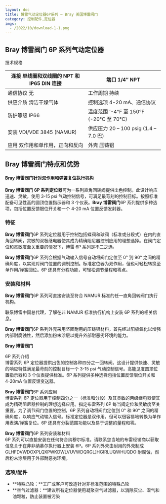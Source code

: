 ```yaml
---
layout: doc
title: 博雷气动定位器6P系列 – Bray 美国博雷阀门
category: 控制配件,定位器
imgs:
  - /2022/10/download-1-1.png
---
```


## Bray 博雷阀门 6P 系列气动定位器

技术规格

| 连接 单线圈和双线圈的 NPT 和 IP65 DIN 连接 | 端口 1/4″ NPT                           |
| ------------------------------------------ | --------------------------------------- |
| 通信协议 无                                | 工作周期 持续                           |
| 供应介质 清洁干燥气体                      | 控制选项 4-20 mA、通信协议              |
| 防护等级 IP66                              | 温度范围 ‘-4°F 至 150°F (-20°C 至 70°C) |
| 安装 VDI/VDE 3845 (NAMUR)                  | 供应压力 20 – 100 psig (1.4 – 7.0 巴)   |
| 应用 双作用和单作用，正向和反向            | 外壳 压铸铝                             |

## **Bray 博雷阀门**特点和优势

#### **Bray 博雷阀门**针对双作用和弹簧复位执行机构

**Bray 博雷阀门 6P 系列定位器**可为一系列直角回转阀提供出色控制。此设计响应迅速、灵敏，使用 3-15 psi 气动控制信号，可满足最苛刻的控制目标。按照标准配备可见性高的圆顶位置指示器和 3 个仪表。**Bray 博雷阀门**6P 系列提供多种选项，包括位置反馈限位开关和一个 4-20 mA 位置反馈发射器。

### 特征

**Bray 博雷阀门**6P 系列定位器用于控制包括蝶阀和球阀（标准或分段式）在内的直角回转阀，灵敏的双极继电器使其成为精确阻尼器控制应用的理想选择。在阀门定位和灵敏度至关重要的情况下，博雷 6P 系列是不二之选。

**Bray 博雷阀门**6P 系列会根据气动输入信号自动将阀门定位至 0° 到 90° 之间的精确角度，以实现对阀门位置的调制控制。标准定位器为双作用，但也可轻松转换至单作用/弹簧回位。6P 还具有分程功能，可轻松调节量程和零点。

### 安装和材料

**Bray 博雷阀门**6P 系列可直接安装至符合 NAMUR 标准的任一直角回转阀门执行机构。

联系博雷中国总代理，了解在非 NAMUR 标准执行机构上安装 6P 系列的相关信息。

**Bray 博雷阀门**6P 系列外壳采用坚固耐用的压铸铝材料，首先经过阳极氧化以增强内部耐腐蚀性，然后添加粉末涂层以提升外部耐恶劣环境的能力。

**Bray 博雷阀门**

6P 系列介绍  
博雷系列 6P 定位器提供出色的控制各种四分之一回转阀。这设计提供快速、灵敏的响应特性满足最苛刻的控制目标一个 3-15 psi 气动控制信号。高能见度圆顶位置指示器和 3 个仪表提供标准。6P 系列提供多种选择包括位置反馈限位开关和 4-20mA 位置反馈变送器。

**Bray 博雷阀门**6P 系列应用  
博雷系列 6P 定位器用于控制四分之一（标准和分段）及其灵敏的两级继电器使其成为精确阻尼器控制的理想选择应用。指定布雷系列 6P 每当阀定位和灵敏度至关重要。为了调节阀门位置的控制，6P 系列自动将阀门定位到 0° 和 90° 之间的精确角度，以响应气动输入信号。标准定位器是双作用，但可以很容易地转换为单作用表演/弹簧复位。6P 还具有分裂范围功能以及易于调整的量程和零。

**Bray 博雷阀门**6P 系列安装和材料  
6P 系列可以直接安装在任何符合纳穆尔标准。请联系您当地的布雷经销商以获取信息关于在非非纳慕尔执行器上安装 6P。6P 系列外壳由耐用的外壳制成 GLHFDVWDOXPLQXPWKDWLVUVWDQRGL\]HGIRLUQWHUQDO 耐腐蚀，然后粉末涂层用于外部耐恶劣环境。

### 选项/配件

- **特殊凸轮：**工厂或客户可改造针对非标准范围的特殊凸轮
- **空气过滤器：**建议所有定位器使用凝聚空气过滤器，以消除灰尘、湿气和油颗粒，防止装置被污染

